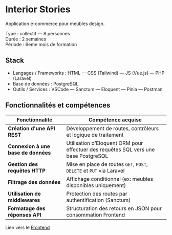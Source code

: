 # Interior Stories  

Application e-commerce pour meubles design.    

Type : collectif — 8 personnes     
Durée : 2 semaines    
Période : 6eme mois de formation   

## Stack  

- Langages / Frameworks : HTML — CSS (Tailwind) — JS (Vue.js) — PHP (Laravel)   
- Base de données : PostgreSQL  
- Outils / Services : VSCode — Sanctum — Eloquent — Pinia — Postman  

## Fonctionnalités et compétences

| Fonctionnalité                      | Compétence acquise                                                               |
| ----------------------------------- | -------------------------------------------------------------------------------- |
| **Création d'une API REST**         | Développement de routes, contrôleurs et logique de traitement                    |
| **Connexion à une base de données** | Utilisation d’Eloquent ORM pour effectuer des requêtes SQL vers une base PostgreSQL   |
| **Gestion des requêtes HTTP**       | Mise en place de routes `GET`, `POST`, `DELETE` et `PUT` via Laravel             |
| **Filtrage des données**            | Affichage conditionnel (ex: meubles disponibles uniquement)                      |
| **Utilisation de middlewares**      | Protection des routes par authentification (Sanctum)                             |
| **Formatage des réponses API**      | Structuration des retours en JSON pour consommation Frontend                     |

Lien vers le [Frontend](https://github.com/Nadrojria/Interior_stories_Frontend)
